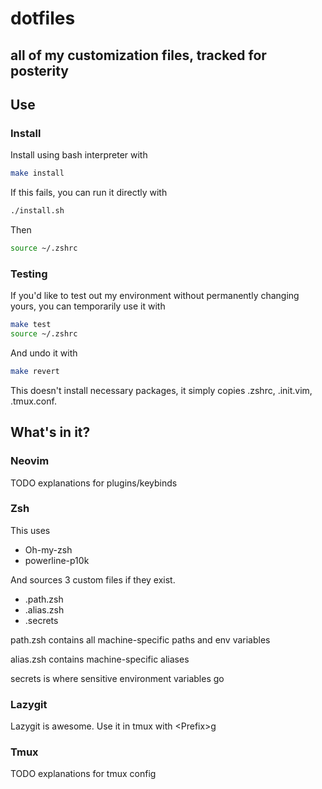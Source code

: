 # dotfiles

## all of my customization files, tracked for posterity

## Use

### Install

Install using bash interpreter with

```bash
make install
```

If this fails, you can run it directly with

```bash
./install.sh
```

Then

```bash
source ~/.zshrc
```

### Testing

If you'd like to test out my environment without permanently changing yours, you
can temporarily use it with

```bash
make test
source ~/.zshrc
```

And undo it with

```bash
make revert
```

This doesn't install necessary packages, it simply copies .zshrc, .init.vim, .tmux.conf.

## What's in it?

### Neovim

TODO
explanations for plugins/keybinds

### Zsh

This uses

-   Oh-my-zsh
-   powerline-p10k

And sources 3 custom files if they exist.

-   .path.zsh
-   .alias.zsh
-   .secrets

path.zsh contains all machine-specific paths and env variables

alias.zsh contains machine-specific aliases

secrets is where sensitive environment variables go

### Lazygit

Lazygit is awesome. Use it in tmux with \<Prefix\>g

### Tmux

TODO
explanations for tmux config
